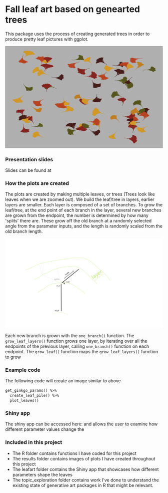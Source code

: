 # Fall leaf art based on genearted trees

This package uses the process of creating generated trees in order to produce pretty leaf pictures with ggplot.

![Ginkgo plot](/results/default_ginkgo_plot.png)

### Presentation slides 

Slides can be found at 

### How the plots are created 

The plots are created by making multiple leaves, or trees (Trees look like leaves when we are zoomed out). We build the leaf/tree in layers, earlier layers are smaller. Each layer is composed of a set of branches. To grow the leaf/tree, at the end point of each branch in the layer, several new branches are grown from the endpoint, the number is determined by how many 'splits' there are. These grow off the old branch at a randomly selected angle from the parameter inputs, and the length is randomly scaled from the old branch length. 

![explanation](/results/leaf_explanation.png)

Each new branch is grown with the `one_branch()` function. The `grow_leaf_layers()` function grows one layer, by iterating over all the endpoints of the previous layer, calling `one_branch()` function on each endpoint. The `grow_leaf()` function maps the `grow_leaf_layers()` function to grow 

### Example code 

The following code will create an image similar to above 

```
get_ginkgo_params() %>% 
  create_leaf_pile() %>% 
  plot_leaves()
```

### Shiny app

The shiny app can be accessed here: and allows the user to examine how different parameter values change the 

### Included in this project

- The R folder contains functions I have coded for this project
- The results folder contains images of plots I have created throughout this project
- The leafart folder contains the Shiny app that showcases how different parameters shape the leaves
- The topic_exploration folder contains work I've done to understand the existing state of generative art packages in R that might be relevant. 

